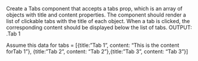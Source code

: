 Create a Tabs component that accepts a tabs prop, which is an array of objects with title and content properties.
The component should render a list of clickable tabs with the title of each object.
When a tab is clicked, the corresponding content should be displayed below the list of tabs.
OUTPUT:
.Tab 1


Assume this data for tabs = [{title:”Tab 1”, content: “This is the content forTab 1”}, {title:”Tab 2”, content: “Tab 2”},{title:”Tab 3”, content: “Tab 3”}]
